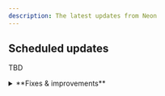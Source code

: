 ```yaml
---
description: The latest updates from Neon
---
```


##

## Scheduled updates

TBD

<details>

<summary>**Fixes & improvements**</summary>

- **Fixes**

</details>
